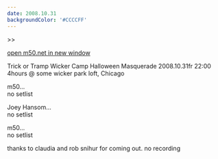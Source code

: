 ```yaml
---
date: 2008.10.31
backgroundColor: '#CCCCFF'
---
```


\>>

[open m50.net in new window  
](http://m50.net/)

Trick or Tramp Wicker Camp Halloween Masquerade 2008.10.31fr 22:00 4hours @ some wicker park loft, Chicago  


m50...  
no setlist  

Joey Hansom...  
no setlist  

m50...  
no setlist  

thanks to claudia and rob snihur for coming out. no recording